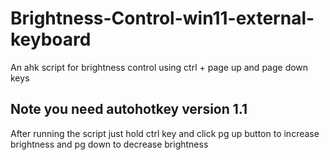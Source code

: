 # Brightness-Control-win11-external-keyboard
An ahk script for brightness control using ctrl + page up and page down keys

## Note you need autohotkey version 1.1
After running the script just hold ctrl key and click pg up button to increase brightness and pg down to decrease brightness
